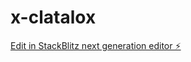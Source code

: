 # x-clatalox

[Edit in StackBlitz next generation editor ⚡️](https://stackblitz.com/~/github.com/BrunoLenon/x-clatalox)